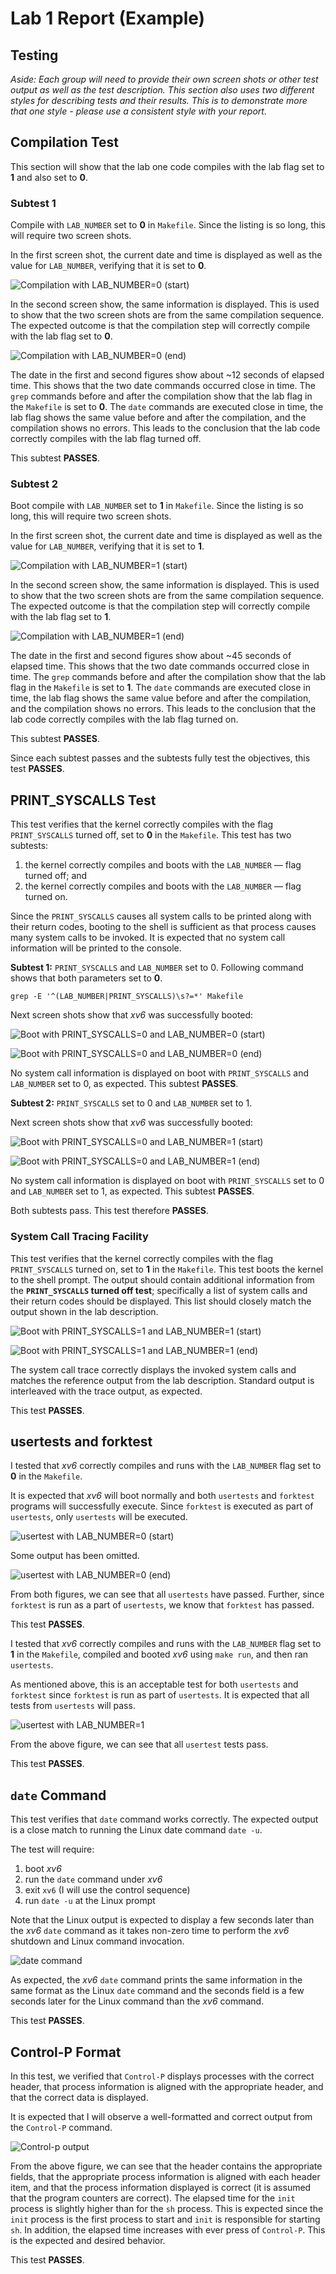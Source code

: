 # Lab 1 Report (Example)

## Testing

*Aside: Each group will need to provide their own screen shots or other test output as well as the test description. This section also uses two different styles for describing tests and their results. This is to demonstrate more that one style - please use a consistent style with your report.*

## Compilation Test

This section will show that the lab one code compiles with the lab flag set to **1** and also set to **0**.

### Subtest 1

Compile with `LAB_NUMBER` set to **0** in `Makefile`. Since the listing is so long, this will require two screen shots.

In the first screen shot, the current date and time is displayed as well as the value for `LAB_NUMBER`, verifying that it is set to **0**.

![Compilation with LAB_NUMBER=0 (start)](img/ln0-1.png)

In the second screen show, the same information is displayed. This is used to show that the two screen shots are from the same compilation sequence. The expected outcome is that the compilation step will correctly compile with the lab flag set to **0**.

![Compilation with LAB_NUMBER=0 (end)](img/ln0-2.png)

The date in the first and second figures show about ~12 seconds of elapsed time. This shows that the two date commands occurred close in time. The `grep` commands before and after the compilation show that the lab flag in the `Makefile` is set to **0**. The `date` commands are executed close in time, the lab flag shows the same value before and after the compilation, and the compilation shows no errors. This leads to the conclusion that the lab code correctly compiles with the lab flag turned off.

This subtest **PASSES**.


### Subtest 2

Boot compile with `LAB_NUMBER` set to **1** in `Makefile`. Since the listing is so long, this will require two screen shots.

In the first screen shot, the current date and time is displayed as well as the value for `LAB_NUMBER`, verifying that it is set to **1**.

![Compilation with LAB_NUMBER=1 (start)](img/ln1-1.png)

In the second screen show, the same information is displayed. This is used to show that the two screen shots are from the same compilation sequence. The expected outcome is that the compilation step will correctly compile with the lab flag set to **1**.

![Compilation with LAB_NUMBER=1 (end)](img/ln1-2.png)

The date in the first and second figures show about ~45 seconds of elapsed time. This shows that the two date commands occurred close in time. The `grep` commands before and after the compilation show that the lab flag in the `Makefile` is set to **1**. The `date` commands are executed close in time, the lab flag shows the same value before and after the compilation, and the compilation shows no errors. This leads to the conclusion that the lab code correctly compiles with the lab flag turned on.

This subtest **PASSES**.

Since each subtest passes and the subtests fully test the objectives, this test **PASSES**.

## PRINT_SYSCALLS Test

This test verifies that the kernel correctly compiles with the flag `PRINT_SYSCALLS` turned off, set to **0** in the `Makefile`. This test has two subtests:

1. the kernel correctly compiles and boots with the `LAB_NUMBER` — flag turned off; and
2. the kernel correctly compiles and boots with the `LAB_NUMBER` — flag turned on.

Since the `PRINT_SYSCALLS` causes all system calls to be printed along with their return
codes, booting to the shell is sufficient as that process causes many system calls to be invoked. It is expected that no system call information will be printed to the console.

**Subtest 1:** `PRINT_SYSCALLS` and `LAB_NUMBER` set to 0. Following command shows that both parameters set to **0**.

    grep -E '^(LAB_NUMBER|PRINT_SYSCALLS)\s?=*' Makefile

Next screen shots show that *xv6* was successfully booted:

![Boot with PRINT_SYSCALLS=0 and LAB_NUMBER=0 (start)](img/psc-1.png)

![Boot with PRINT_SYSCALLS=0 and LAB_NUMBER=0 (end)](img/psc-2.png)

No system call information is displayed on boot with `PRINT_SYSCALLS` and `LAB_NUMBER`
set to 0, as expected. This subtest **PASSES**.


**Subtest 2:** `PRINT_SYSCALLS` set to 0 and `LAB_NUMBER` set to 1.

Next screen shots show that *xv6* was successfully booted:

![Boot with PRINT_SYSCALLS=0 and LAB_NUMBER=1 (start)](img/psc-3.png)

![Boot with PRINT_SYSCALLS=0 and LAB_NUMBER=1 (end)](img/psc-4.png)

No system call information is displayed on boot with `PRINT_SYSCALLS` set to 0 and `LAB_NUMBER` set to 1, as expected. This subtest **PASSES**.

Both subtests pass. This test therefore **PASSES**.

### System Call Tracing Facility

This test verifies that the kernel correctly compiles with the flag `PRINT_SYSCALLS` turned on, set to **1** in the `Makefile`. This test boots the kernel to the shell prompt. The output should contain additional information from the **`PRINT_SYSCALLS` turned off test**; specifically a list of system calls and their return codes should be displayed. This list should closely match the output shown in the lab description.

![Boot with PRINT_SYSCALLS=1 and LAB_NUMBER=1 (start)](img/psc-5.png)

![Boot with PRINT_SYSCALLS=1 and LAB_NUMBER=1 (end)](img/psc-6.png)

The system call trace correctly displays the invoked system calls and matches the reference output from the lab description. Standard output is interleaved with the trace output, as expected.

This test **PASSES**.


## usertests and forktest

I tested that *xv6* correctly compiles and runs with the `LAB_NUMBER` flag set to **0** in the `Makefile`.

It is expected that *xv6* will boot normally and both `usertests` and `forktest` programs will successfully execute. Since `forktest` is executed as part of `usertests`, only `usertests` will be executed.

![usertest with LAB_NUMBER=0 (start)](img/usrtst-1.png)

Some output has been omitted.

![usertest with LAB_NUMBER=0 (end)](img/usrtst-2.png)

From both figures, we can see that all `usertests` have passed. Further, since `forktest` is run as a part of `usertests`, we know that `forktest` has passed.

This test **PASSES**.

I tested that *xv6* correctly compiles and runs with the `LAB_NUMBER` flag set to **1** in the `Makefile`, compiled and booted *xv6* using `make run`, and then ran `usertests`.

As mentioned above, this is an acceptable test for both `usertests` and `forktest` since `forktest` is run as part of `usertests`.
It is expected that all tests from `usertests` will pass.

![usertest with LAB_NUMBER=1](img/usrtst-3.png)

From the above figure, we can see that all `usertest` tests pass.

This test **PASSES**.

## `date` Command

This test verifies that `date` command works correctly. The expected output is a close match to running the Linux date command `date -u`.

The test will require:

1. boot *xv6*
2. run the `date` command under *xv6*
3. exit `xv6` (I will use the control sequence)
4. run `date -u` at the Linux prompt

Note that the Linux output is expected to display a few seconds later than the *xv6* `date` command as it takes non-zero time to perform the *xv6* shutdown and Linux
command invocation.

![date command](img/date.png)

As expected, the *xv6* `date` command prints the same information in the same format as the Linux `date` command and the seconds field is a few seconds later for the Linux command than the *xv6* command.

This test **PASSES**.

## Control-P Format

In this test, we verified that `Control-P` displays processes with the correct header, that process information is aligned with the appropriate header, and that the correct data is displayed.

It is expected that I will observe a well-formatted and correct output from the `Control-P` command.

![Control-p output](img/ctrl-p.png)

From the above figure, we can see that the header contains the appropriate fields, that the appropriate process information is aligned with each header item, and that the process information
displayed is correct (it is assumed that the program counters are correct).
The elapsed time for the `init` process is slightly higher than for the `sh` process. This is expected since the `init` process is the first process to start and `init` is responsible for starting `sh`. In addition, the elapsed time increases with ever press of `Control-P`. This is the expected and desired behavior.

This test **PASSES**.
